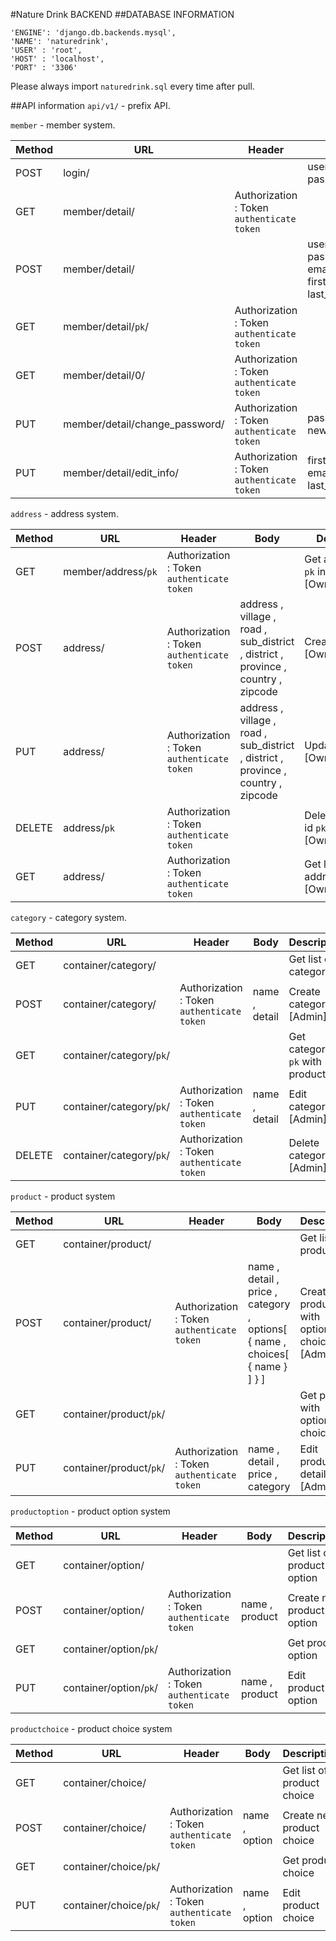 #Nature Drink BACKEND
##DATABASE INFORMATION   

  ```
  'ENGINE': 'django.db.backends.mysql',
  'NAME': 'naturedrink',
  'USER' : 'root',
  'HOST' : 'localhost',
  'PORT' : '3306'
  ```

  Please always import `naturedrink.sql` every time after pull.

##API information
  `api/v1/` - prefix API.

  `member` - member system.   

  Method | URL | Header | Body | Description
  --- | --- | --- | --- | ---
  POST | login/ |  | username , password | Login user and Get Token
  GET | member/detail/ | Authorization : Token `authenticate token` |  | Get list of member [OwnerOrAdmin]
  POST | member/detail/ |  | username , password , email , first_name , last_name | Create user
  GET | member/detail/`pk`/ | Authorization : Token `authenticate token` |  | Get user id `pk` info [OwnerOrAdmin]
  GET | member/detail/0/ | Authorization : Token `authenticate token` |  | Get current user [OwnerOrAdmin]
  PUT | member/detail/change_password/ | Authorization : Token `authenticate token` | password , new_password | Change password [OwnerOrAdmin]
  PUT | member/detail/edit_info/ | Authorization : Token `authenticate token` | first_name , email , last_name | Edit user info [OwnerOrAdmin]

  `address` - address system.

  Method | URL | Header | Body | Description
  --- | --- | --- | --- | ---
  GET | member/address/`pk` | Authorization : Token `authenticate token` |  | Get address id `pk` info [OwnerOrAdmin]
  POST | address/ | Authorization : Token `authenticate token` | address , village , road , sub_district , district , province , country , zipcode | Create address [OwnerOrAdmin]
  PUT | address/ | Authorization : Token `authenticate token` | address , village , road , sub_district , district , province , country , zipcode | Update address [OwnerOrAdmin]
  DELETE | address/`pk` | Authorization : Token `authenticate token` |  | Delete Address id `pk` [OwnerOrAdmin]
  GET | address/ | Authorization : Token `authenticate token` |  | Get list of address [OwnerOrAdmin]

  `category` - category system.     

  Method | URL | Header | Body | Description
  --- | --- | --- | --- | ---
  GET | container/category/ |  |   |  Get list of category
  POST | container/category/ | Authorization : Token `authenticate token` | name , detail | Create category [Admin]
  GET | container/category/`pk`/ |  |  | Get category id `pk` with product
  PUT | container/category/`pk`/ | Authorization : Token `authenticate token` | name , detail | Edit category [Admin]
  DELETE | container/category/`pk`/ | Authorization : Token `authenticate token` |  | Delete category [Admin]

  `product` - product system

  Method | URL | Header | Body | Description
  --- | --- | --- | --- | ---
  GET | container/product/ |  |  | Get list of product
  POST | container/product/ | Authorization : Token `authenticate token` | name , detail , price , category , options[ { name , choices[ { name } ] } ] | Create product with options and choices [Admin]
  GET | container/product/`pk`/ |  |  | Get product with options and choices
  PUT | container/product/`pk`/ | Authorization : Token `authenticate token` | name , detail , price , category | Edit product detail [Admin]

  `productoption` - product option system

  Method | URL | Header | Body | Description
  --- | --- | --- | --- | ---
  GET | container/option/ |  |  | Get list of product option
  POST | container/option/ | Authorization : Token `authenticate token` | name , product | Create new product option
  GET | container/option/`pk`/ |  |  | Get product option
  PUT | container/option/`pk`/ | Authorization : Token `authenticate token` | name , product | Edit product option

  `productchoice` - product choice system

  Method | URL | Header | Body | Description
  --- | --- | --- | --- | ---
  GET | container/choice/ |  |  | Get list of product choice
  POST | container/choice/ | Authorization : Token `authenticate token` | name , option | Create new product choice
  GET | container/choice/`pk`/ |  |  | Get product choice
  PUT | container/choice/`pk`/ | Authorization : Token `authenticate token` | name , option | Edit product choice
